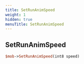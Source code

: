 ```yaml
---
title: SetRunAnimSpeed
weight: 1
hidden: true
menuTitle: SetRunAnimSpeed
---
```

## SetRunAnimSpeed
```perl
$mob->SetRunAnimSpeed(int8 speed)
```